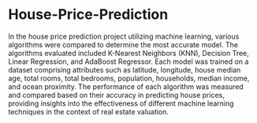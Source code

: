 # House-Price-Prediction
In the house price prediction project utilizing machine learning, various algorithms were compared to determine the most accurate model. The algorithms evaluated included K-Nearest Neighbors (KNN), Decision Tree, Linear Regression, and AdaBoost Regressor. Each model was trained on a dataset comprising attributes such as latitude, longitude, house median age, total rooms, total bedrooms, population, households, median income, and ocean proximity. The performance of each algorithm was measured and compared based on their accuracy in predicting house prices, providing insights into the effectiveness of different machine learning techniques in the context of real estate valuation.
